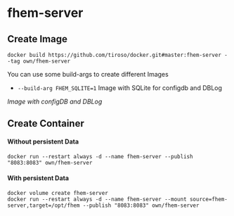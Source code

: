 # fhem-server
<h2>Create Image</h2>
<p>
  <code>docker build https://github.com/tiroso/docker.git#master:fhem-server --tag own/fhem-server</code>
</p>
<p>
  You can use some build-args to create different Images
  <ul>
    <li><code>--build-arg FHEM_SQLITE=1</code> Image with SQLite for configdb and DBLog</li>
  </ul>
</p>


<i>Image with configDB and DBLog</i>
<h2>Create Container</h2>
<h4>Without persistent Data</h4>
<p>
  <code>docker run --restart always -d --name fhem-server --publish "8083:8083" own/fhem-server</code><br>
</p>
<h4>With persistent Data</h4>
<p>
  <code>docker volume create fhem-server</code><br>
  <code>docker run --restart always -d --name fhem-server --mount source=fhem-server,target=/opt/fhem --publish "8083:8083" own/fhem-server</code><br>
</p>
